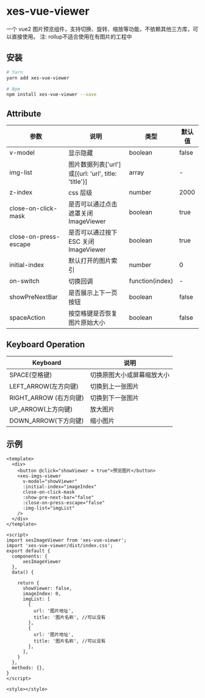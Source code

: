 # xes-vue-viewer

一个 vue2 图片预览组件，支持切换、旋转、缩放等功能，不依赖其他三方库，可以直接使用。
注: rollup不适合使用在有图片的工程中
## 安装

```sh
# Yarn
yarn add xes-vue-viewer

# Npm
npm install xes-vue-viewer --save
```

## Attribute

| 参数                  | 说明                                                 | 类型            | 默认值 |
| --------------------- | ---------------------------------------------------- | --------------- | ------ |
| v-model               | 显示隐藏                                             | boolean         | false  |
| img-list              | 图片数据列表['url'] 或[{url: 'url', title: 'title'}] | array           | -      |
| z-index               | css 层级                                             | number          | 2000   |
| close-on-click-mask   | 是否可以通过点击遮罩关闭 ImageViewer                 | boolean         | true  |
| close-on-press-escape | 是否可以通过按下 ESC 关闭 ImageViewer                | boolean         | true   |
| initial-index         | 默认打开的图片索引                                   | number          | 0      |
| on-switch             | 切换回调                                             | function(index) | -      |
| showPreNextBar        | 是否展示上下一页按钮                      | boolean | false      |
| spaceAction           | 按空格键是否恢复图片原始大小                      | boolean | false      |
## Keyboard Operation

| Keyboard               | 说明                       |
| ---------------------- | -------------------------- |
| SPACE(空格键)          | 切换原图大小或屏幕缩放大小 |
| LEFT_ARROW(左方向键)   | 切换到上一张图片          |
| RIGHT_ARROW (右方向键) | 切换到下一张图片          |
| UP_ARROW(上方向键)     | 放大图片                 |
| DOWN_ARROW(下方向键)   | 缩小图片                 |

## 示例

```vue
<template>
  <div>
    <button @click="showViewer = true">预览图片</button>
    <xes-imgs-viewer
      v-model="showViewer"
      :initial-index="imageIndex"
      close-on-click-mask
      :show-pre-next-bar="false"
      :close-on-press-escape="false"
      :img-list="imgList"
    />
  </div>
</template>

<script>
import xesImageViewer from 'xes-vue-viewer';
import 'xes-vue-viewer/dist/index.css';
export default {
  components: {
      xesImageViewer
  },
  data() {

    return {
      showViewer: false,
      imageIndex: 0,
      imgList: [
        {
          url: '图片地址',
          title: '图片名称', //可以没有
        },
        {
          url: '图片地址',
          title: '图片名称', //可以没有
        },
      ],
    }
  },
  methods: {},
}
</script>

<style></style>
```
